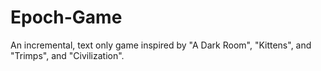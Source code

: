 # Epoch-Game
An incremental, text only game inspired by "A Dark Room", "Kittens", and "Trimps", and "Civilization".
